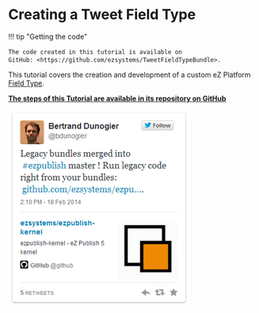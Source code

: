 # Creating a Tweet Field Type

!!! tip "Getting the code"

    The code created in this tutorial is available on GitHub: <https://github.com/ezsystems/TweetFieldTypeBundle>.

This tutorial covers the creation and development of a custom eZ Platform [Field Type](../../guide/field_type_reference.md).

**[The steps of this Tutorial are available in its repository on GitHub](https://github.com/ezsystems/TweetFieldTypeBundle/blob/documentation/docs/index.md)**


![Final result of the tutorial](img/fieldtype_tutorial_final_result.png)
